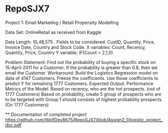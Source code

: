 # RepoSJX7
Project 1: Email Marketing / Retail Propensity Modelling

Data Set: OnlineRetail as received from Kaggle

Data Length: 10,48,575
.
Fields to be considered: CustID, Quantity, Price, Invoice Date, Country and Stock Code.
X variables: Count, Recency, Quantity, Price, Country
Y variable: IF(Count > 2,1,0)

Problem Statement: 
Find out the probability of buying a specific stock on 15-April-2011 for a Customer. If the probability is greater than 0.8, then we email the Customer. 
Workaround:
Build the Logistics Regression model on data of 4147 Customers. Freeze the coefficients. 
Use those coefficients to predict Y for remaining 1777 Customers. 
Expected Output:
Performance Metrics of the Model.
Based on recency, who are the hot prospects. (out of 1777 Customers)
Based on probability, create 5 group of prospects who are to be targeted with Group 1 should consists of highest probability prospects. (On 1777 Customers)

** Documentation of completed project
https://github.com/WolfDev8675/RepoSJX7/blob/Assign2_1/logistic_project_doc.pdf 
